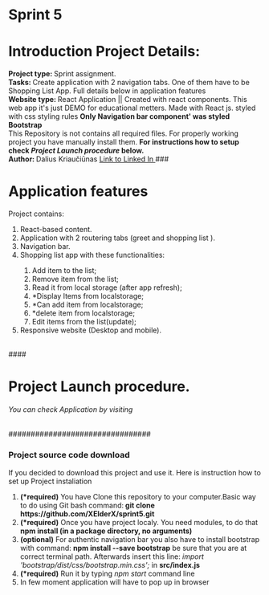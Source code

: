 # Sprint 5

##
<h1>Introduction Project Details: </h1>
<span><b>Project type: </b> Sprint assignment.  </span><br>
<span><b>Tasks: </b> Create application with 2 navigation tabs. One of them have to be Shopping List App. Full details below in application features</span> <br>
<span> <b> Website type: </b> React Application || Created with react components. This web app it's just DEMO for educational metters. Made with React js. styled with css styling rules <b>Only Navigation bar component' was styled Bootstrap </b> </span> <br>
<span>This Repository is not contains all required files. For properly working project you have manually install them. <b> For instructions how to setup check <i>Project Launch procedure</i> below.</b> <br>
<span>
<span><strong>Author: </strong> Dalius Kriaučiūnas <a href="https://www.linkedin.com/in/dalius-kriauciunas/">Link to Linked In </a></span>
###


<h1>Application features </h1>
<span> Project contains: </span>
<ol>
  <li>React-based content. </li>
  <li>Application with 2 routering tabs (greet and shopping list ). </li>
  <li>Navigation bar. </li>
  <li>Shopping list app with these functionalities: </li>
  <ol>
<li>Add item to the list;</li>
<li>Remove item from the list;</li>
<li>Read it from local storage (after app refresh);</li>
<li>*Display Items from localstorage;</li>
<li>*Can add item from localstorage;</li>
<li>*delete item from localstorage;</li>
<li>Edit items from the list(update);</li>
</ol>
  <li>Responsive website (Desktop and mobile).</li>
</ol>

<br>
####
<h1> Project Launch procedure. </h1>

<h6>You can check Application by visiting <a href="https://xelderx.github.io/sprint-5-react/"></a> </h6>
################################
<h3>Project source code download </h3>
<span>If you decided to download this project and use it. Here is instruction how to set up </span>
<span> Project instaliation </span>
<ol>
  <li><b>(*required)</b> You have Clone this repository to your computer.Basic way to do using Git bash command:<b> git clone https://github.com/XElderX/sprint5.git  </b> </li>
  <li><b>(*required)</b> Once you have project localy. You need modules, to do that  <b> npm install (in a package directory, no arguments) </b></li>
  <li><b>(optional)</b> For authentic navigation bar you also have to install bootstrap with command: <b> npm install --save bootstrap</b> be sure that you are at correct terminal path. Afterwards insert this line: <i> import 'bootstrap/dist/css/bootstrap.min.css';</i> in <b> src/index.js </b> </li>
  <li><b>(*required)</b> Run it by typing <i> npm start</i> command line </li>
  <li>In few moment application will have to pop up in browser </li>
</ol>


####